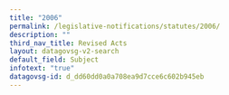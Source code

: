 ```yaml
---
title: "2006"
permalink: /legislative-notifications/statutes/2006/
description: ""
third_nav_title: Revised Acts
layout: datagovsg-v2-search
default_field: Subject
infotext: "true"
datagovsg-id: d_dd60dd0a0a708ea9d7cce6c602b945eb
---
```

